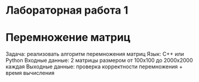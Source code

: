 # Лабораторная работа 1 
# Перемножение матриц
Задача: реализовать алгоритм перемножения матриц
Язык: C++ или Python
Входные данные: 2 матрицы размером от 100х100 до 2000х2000 каждая
Выходные данные: проверка корректности перемножения + время вычисления
